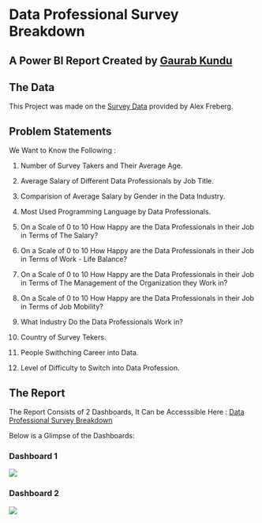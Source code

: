 # Data Professional Survey Breakdown

## A Power BI Report Created by [Gaurab Kundu](https://www.linkedin.com/in/gaurab-kundu/)

## The Data

This Project was made on the [Survey Data](https://docs.google.com/spreadsheets/d/1l7v0_J2kt0TV5_phWr827i6VcX4cUVTI/edit?usp=sharing&ouid=113907451729758661404&rtpof=true&sd=true) provided by Alex Freberg.

## Problem Statements

We Want to Know the Following :

1. Number of Survey Takers and Their Average Age.

2. Average Salary of Different Data Professionals by Job Title.

3. Comparision of Average Salary by Gender in the Data Industry.

4. Most Used Programming Language by Data Professionals.

5. On a Scale of 0 to 10 How Happy are the Data Professionals in their Job in Terms of The Salary?

6. On a Scale of 0 to 10 How Happy are the Data Professionals in their Job in Terms of Work  - Life Balance?

7. On a Scale of 0 to 10 How Happy are the Data Professionals in their Job in Terms of The Management of the Organization they Work in?

8. On a Scale of 0 to 10 How Happy are the Data Professionals in their Job in Terms of Job Mobility?

9. What Industry Do the Data Professionals Work in?

10. Country of Survey Tekers.

11. People Swithching Career into Data.

12. Level of Difficulty to Switch into Data Profession.

## The Report

The Report Consists of 2 Dashboards, It Can be Accesssible Here : [Data Professional Survey Breakdown](https://www.novypro.com/project/data-professional-survey-breakdown-25) 

Below is a Glimpse of the Dashboards:

### Dashboard 1

<img src="https://github.com/GaurabKundu1/US-Sales-Analysis-Dashboard/assets/86102231/785f42bc-f79e-4d6c-9840-c5ec93964383">

### Dashboard 2

<img src="https://github.com/GaurabKundu1/US-Sales-Analysis-Dashboard/assets/86102231/385af900-0b4c-4841-abbb-35b87feaf51f">
